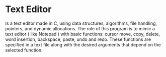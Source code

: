 # Text Editor
Is a text editor made in C, using data structures, algorithms, file handling, pointers, and dynamic allocations. 
The role of this program is to mimic a text editor ( like Notepad ) with basic functions: cursor move, copy, delete, word insertion, backspace, paste, undo and redo. 
These functions are specified in a text file along with the desired arguments that depend on the selected function.
